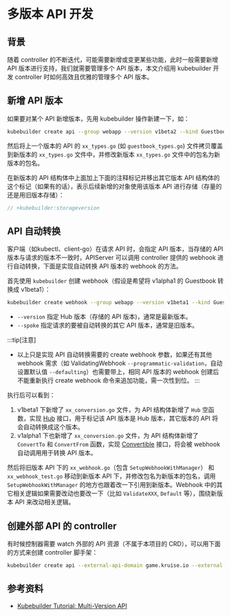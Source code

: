 # 多版本 API 开发

## 背景

随着 controller 的不断迭代，可能需要新增或变更某些功能，此时一般需要新增 API 版本进行支持，我们就需要管理多个 API 版本，本文介绍用 kubebuilder 开发 controller 时如何高效且优雅的管理多个 API 版本。


## 新增 API 版本

如果要对某个 API 新增版本，先用 kubebuilder 操作新建一下，如：

```bash
kubebuilder create api --group webapp --version v1beta2 --kind Guestbook
```

然后将上一个版本的 API 的 `xx_types.go` (如 `guestbook_types.go`) 文件拷贝覆盖到新版本的 `xx_types.go` 文件中，并修改新版本 `xx_types.go` 文件中的包名为新版本的包名。

在新版本的 API 结构体中上面加上下面的注释标记并移出其它版本 API 结构体的这个标记（如果有的话），表示后续新增的对象使用该版本 API 进行存储（存量的还是用旧版本存储）：

```go
// +kubebuilder:storageversion
```

## API 自动转换

客户端（如kubectl、client-go）在请求 API 时，会指定 API 版本，当存储的 API 版本与请求的版本不一致时，APIServer 可以调用 controller 提供的 webhook 进行自动转换，下面是实现自动转换 API 版本的 webhook 的方法。

首先使用 `kubebuilder` 创建 webhook（假设是希望将 v1alpha1 的 Guestbook 转换成 v1beta1）：

```bash
kubebuilder create webhook --group webapp --version v1beta1 --kind Guestbook --conversion --spoke v1alpha1
```

- `--version` 指定 Hub 版本（存储的 API 版本)，通常是最新版本。
- `--spoke` 指定请求的要被自动转换的其它 API 版本，通常是旧版本。

:::tip[注意]
- 以上只是实现 API 自动转换需要的 create webhook 参数，如果还有其他 webhook 需求（如 ValidatingWebhook `--programmatic-validation`，自动设置默认值 `--defaulting`）也需要带上，相同 API 版本的 webhook 创建后不能重新执行 create webhook 命令来追加功能，需一次性到位。
:::

执行后可以看到：
1. v1beta1 下新增了 `xx_conversion.go` 文件，为 API 结构体新增了 `Hub` 空函数，实现 [Hub](https://pkg.go.dev/sigs.k8s.io/controller-runtime/pkg/conversion#Hub) 接口，用于标记该 API 版本是 Hub 版本，其它版本的 API 将会自动转换成这个版本。
2. v1alpha1 下也新增了 `xx_conversion.go` 文件，为 API 结构体新增了 `ConvertTo` 和 `ConvertFrom` 函数，实现 [Convertible](https://pkg.go.dev/sigs.k8s.io/controller-runtime/pkg/conversion#Convertible) 接口，将会被 webhook 自动调用用于转换 API 版本。

然后将旧版本 API 下的 `xx_webhook.go`（包含 `SetupWebhookWithManager`） 和 `xx_webhook_test.go` 移动到新版本 API 下，并修改包名为新版本的包名，调用 `SetupWebhookWithManager` 的地方也跟着改一下引用到新版本。Webhook 中的其它相关逻辑如果需要改动也要改一下（比如 `ValidateXXX`, `Default` 等），围绕新版本 API 来改动相关逻辑。

## 创建外部 API 的 controller

有时候控制器需要 watch 外部的 API 资源（不属于本项目的 CRD），可以用下面的方式来创建 controller 脚手架： 

```bash
kubebuilder create api --external-api-domain game.kruise.io --external-api-path github.com/openkruise/kruise-game/apis/v1alpha1 --kind GameServerSet --version v1alpha1 --controller=true --resource=false 
```

## 参考资料

- [Kubebuilder Tutorial: Multi-Version API](https://book.kubebuilder.io/multiversion-tutorial/tutorial)
